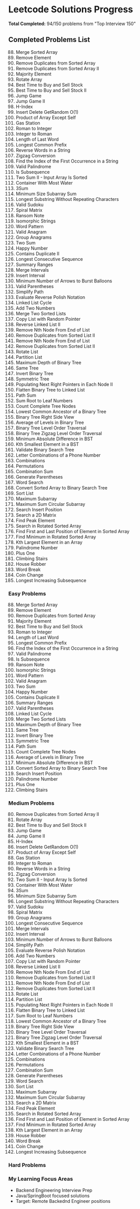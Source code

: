# Leetcode Solutions Progress

**Total Completed:** 94/150 problems from "Top Interview 150"

## Completed Problems List
88. Merge Sorted Array
27. Remove Element
26. Remove Duplicates from Sorted Array
80. Remove Duplicates from Sorted Array II
169. Majority Element
189. Rotate Array
121. Best Time to Buy and Sell Stock
122. Best Time to Buy and Sell Stock II
55. Jump Game
45. Jump Game II
274. H-Index
380. Insert Delete GetRandom O(1)
238. Product of Array Except Self
134. Gas Station
13. Roman to Integer
12. Integer to Roman
58. Length of Last Word
14. Longest Common Prefix
151. Reverse Words in a String
6. Zigzag Conversion
28. Find the Index of the First Occurrence in a String
125. Valid Palindrome
392. Is Subsequence
167. Two Sum II - Input Array Is Sorted
11. Container With Most Water
15. 3Sum
209. Minimum Size Subarray Sum
3. Longest Substring Without Repeating Characters
36. Valid Sudoku
54. Spiral Matrix
383. Ransom Note
205. Isomorphic Strings
290. Word Pattern
242. Valid Anagram
49. Group Anagrams
1. Two Sum
202. Happy Number
219. Contains Duplicate II
128. Longest Consecutive Sequence
228. Summary Ranges
56. Merge Intervals
57. Insert Interval
452. Minimum Number of Arrows to Burst Balloons
20. Valid Parentheses
71. Simplify Path
150. Evaluate Reverse Polish Notation
141. Linked List Cycle
2. Add Two Numbers
21. Merge Two Sorted Lists
138. Copy List with Random Pointer
92. Reverse Linked List II
19. Remove Nth Node From End of List
82. Remove Duplicates from Sorted List II
19. Remove Nth Node From End of List
82. Remove Duplicates from Sorted List II
61. Rotate List
86. Partition List
104. Maximum Depth of Binary Tree
100. Same Tree
226. Invert Binary Tree
101. Symmetric Tree
117. Populating Next Right Pointers in Each Node II
114. Flatten Binary Tree to Linked List
112. Path Sum
129. Sum Root to Leaf Numbers
222. Count Complete Tree Nodes
236. Lowest Common Ancestor of a Binary Tree
199. Binary Tree Right Side View
637. Average of Levels in Binary Tree
102. Binary Tree Level Order Traversal
103. Binary Tree Zigzag Level Order Traversal
530. Minimum Absolute Difference in BST
230. Kth Smallest Element in a BST
98. Validate Binary Search Tree
17. Letter Combinations of a Phone Number
77. Combinations
46. Permutations
39. Combination Sum
22. Generate Parentheses
79. Word Search
108. Convert Sorted Array to Binary Search Tree
148. Sort List
53. Maximum Subarray
918. Maximum Sum Circular Subarray
35. Search Insert Position
74. Search a 2D Matrix
162. Find Peak Element
33. Search in Rotated Sorted Array
34. Find First and Last Position of Element in Sorted Array
153. Find Minimum in Rotated Sorted Array
215. Kth Largest Element in an Array
9. Palindrome Number
66. Plus One
70. Climbing Stairs
198. House Robber
139. Word Break
322. Coin Change
300. Longest Increasing Subsequence

### Easy Problems
88. Merge Sorted Array
27. Remove Element
26. Remove Duplicates from Sorted Array
169. Majority Element
121. Best Time to Buy and Sell Stock
13. Roman to Integer
58. Length of Last Word
14. Longest Common Prefix
28. Find the Index of the First Occurrence in a String
125. Valid Palindrome
392. Is Subsequence
383. Ransom Note
205. Isomorphic Strings
290. Word Pattern
242. Valid Anagram
1. Two Sum
202. Happy Number
219. Contains Duplicate II
228. Summary Ranges
20. Valid Parentheses
141. Linked List Cycle
21. Merge Two Sorted Lists
104. Maximum Depth of Binary Tree
100. Same Tree
226. Invert Binary Tree
101. Symmetric Tree
112. Path Sum
222. Count Complete Tree Nodes
637. Average of Levels in Binary Tree
530. Minimum Absolute Difference in BST
108. Convert Sorted Array to Binary Search Tree
35. Search Insert Position
9. Palindrome Number
66. Plus One
70. Climbing Stairs

### Medium Problems
80. Remove Duplicates from Sorted Array II
189. Rotate Array
122. Best Time to Buy and Sell Stock II
55. Jump Game
45. Jump Game II
274. H-Index
380. Insert Delete GetRandom O(1)
238. Product of Array Except Self
134. Gas Station
12. Integer to Roman
151. Reverse Words in a String
6. Zigzag Conversion
167. Two Sum II - Input Array Is Sorted
11. Container With Most Water
15. 3Sum
209. Minimum Size Subarray Sum
3. Longest Substring Without Repeating Characters
36. Valid Sudoku
54. Spiral Matrix
49. Group Anagrams
128. Longest Consecutive Sequence
56. Merge Intervals
57. Insert Interval
452. Minimum Number of Arrows to Burst Balloons
453. Simplify Path
150. Evaluate Reverse Polish Notation
2. Add Two Numbers
138. Copy List with Random Pointer
92. Reverse Linked List II
19. Remove Nth Node From End of List
82. Remove Duplicates from Sorted List II
19. Remove Nth Node From End of List
82. Remove Duplicates from Sorted List II
61. Rotate List
86. Partition List
117. Populating Next Right Pointers in Each Node II
114. Flatten Binary Tree to Linked List
129. Sum Root to Leaf Numbers
236. Lowest Common Ancestor of a Binary Tree
199. Binary Tree Right Side View
102. Binary Tree Level Order Traversal
103. Binary Tree Zigzag Level Order Traversal
230. Kth Smallest Element in a BST
98. Validate Binary Search Tree
17. Letter Combinations of a Phone Number
77. Combinations
46. Permutations
39. Combination Sum
22. Generate Parentheses
79. Word Search
148. Sort List
53. Maximum Subarray
918. Maximum Sum Circular Subarray
74. Search a 2D Matrix
162. Find Peak Element
33. Search in Rotated Sorted Array
34. Find First and Last Position of Element in Sorted Array
153. Find Minimum in Rotated Sorted Array
215. Kth Largest Element in an Array
198. House Robber
139. Word Break
322. Coin Change
300. Longest Increasing Subsequence

### Hard Problems


### My Learning Focus Areas

- Backend Engineering Interview Prep
- Java/SpringBoot focused solutions
- Target: Remote Backednd Engineer positions